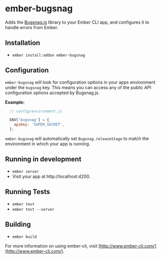 # ember-bugsnag

Adds the [Bugsnag.js](https://github.com/bugsnag/bugsnag-js) library to your Ember CLI app, and configures it to handle errors from Ember.

## Installation

* `ember install:addon ember-bugsnag`

## Configuration

`ember-bugsnag` will look for configuration options in your apps environment under the `bugsnag` key. This means you can access any of the public API configuration options accepted by Bugsnag.js.

**Example:**
```js
  // config/environment.js

  ENV['bugsnag'] = {
    apiKey: 'SUPER_SECRET',
  };
```

`ember-bugsnag` will automatically set `Bugsnag.releaseStage` to match the environment in which your app is running.

## Running in development

* `ember server`
* Visit your app at http://localhost:4200.

## Running Tests

* `ember test`
* `ember test --server`

## Building

* `ember build`

For more information on using ember-cli, visit [http://www.ember-cli.com/](http://www.ember-cli.com/).
